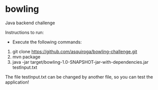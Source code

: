# bowling
Java backend challenge

Instructions to run:

- Execute the following commands:
1. git clone https://github.com/asquiroga/bowling-challenge.git
2. mvn package
3. java -jar target/bowling-1.0-SNAPSHOT-jar-with-dependencies.jar testInput.txt

The file testInput.txt can be changed by another file, so you can test the application!